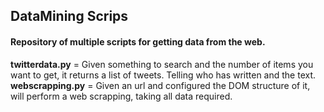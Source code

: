 ## DataMining Scrips
#### Repository of multiple scripts for getting data from the web.

**twitterdata.py** = Given something to search and the number of items you want to get, it returns a list of tweets. Telling who has written and the text.
**webscrapping.py** = Given an url and configured the DOM structure of it, will perform a web scrapping, taking all data required.